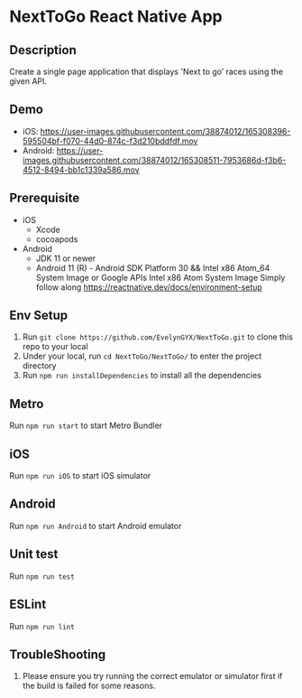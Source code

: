 NextToGo React Native App
==

## Description
Create a single page application that displays 'Next to go’ races using the given API.

## Demo
* iOS:
https://user-images.githubusercontent.com/38874012/165308396-595504bf-f070-44d0-874c-f3d210bddfdf.mov
* Android: 
https://user-images.githubusercontent.com/38874012/165308511-7953686d-f3b6-4512-8494-bb1c1339a586.mov

## Prerequisite
* iOS
  * Xcode
  * cocoapods
* Android
  * JDK 11 or newer
  * Android 11 (R) - Android SDK Platform 30 && Intel x86 Atom_64 System Image or Google APIs Intel x86 Atom System Image
Simply follow along https://reactnative.dev/docs/environment-setup

## Env Setup
1. Run `git clone https://github.com/EvelynGYX/NextToGo.git` to clone this repo to your local
2. Under your local, run `cd NextToGo/NextToGo/` to enter the project directory
3. Run `npm run installDependencies` to install all the dependencies

## Metro
Run `npm run start` to start Metro Bundler

## iOS
Run `npm run iOS` to start iOS simulator

## Android
Run `npm run Android` to start Android emulator

## Unit test
Run `npm run test`

## ESLint
Run `npm run lint`

## TroubleShooting
1. Please ensure you try running the correct emulator or simulator first if the build is failed for some reasons.
